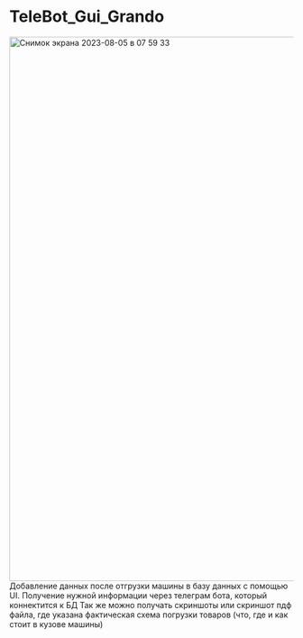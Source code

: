 # TeleBot_Gui_Grando
<img width="965" alt="Снимок экрана 2023-08-05 в 07 59 33" src="https://github.com/bazuly/TeleBot_Gui_Grando/assets/118850367/28e12615-944a-411d-bdcd-2e1c8b020179">
Добавление данных после отгрузки машины в базу данных с помощью UI. 
Получение нужной информации через телеграм бота, который коннектится к БД
Так же можно получать скриншоты или скриншот пдф файла, где указана фактическая схема погрузки товаров (что, где и как стоит в кузове машины)
